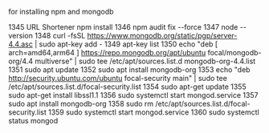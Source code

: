  for installing npm and mongodb
 
 1345 URL Shortener npm install 
 1346  npm audit fix --force
 1347  node --version
 1348  curl -fsSL https://www.mongodb.org/static/pgp/server-4.4.asc | sudo apt-key add -
 1349  apt-key list
 1350  echo "deb [ arch=amd64,arm64 ] https://repo.mongodb.org/apt/ubuntu focal/mongodb-org/4.4 multiverse" | sudo tee /etc/apt/sources.list.d mongodb-org-4.4.list
 1351  sudo apt update
 1352  sudo apt install mongodb-org
 1353  echo "deb http://security.ubuntu.com/ubuntu focal-security main" | sudo tee /etc/apt/sources.list.d/focal-security.list
 1354  sudo apt-get update
 1355  sudo apt-get install libssl1.1
 1356  sudo systemctl start mongod.service
 1357  sudo apt install mongodb-org
 1358  sudo rm /etc/apt/sources.list.d/focal-security.list
 1359  sudo systemctl start mongod.service
 1360  sudo systemctl status mongod